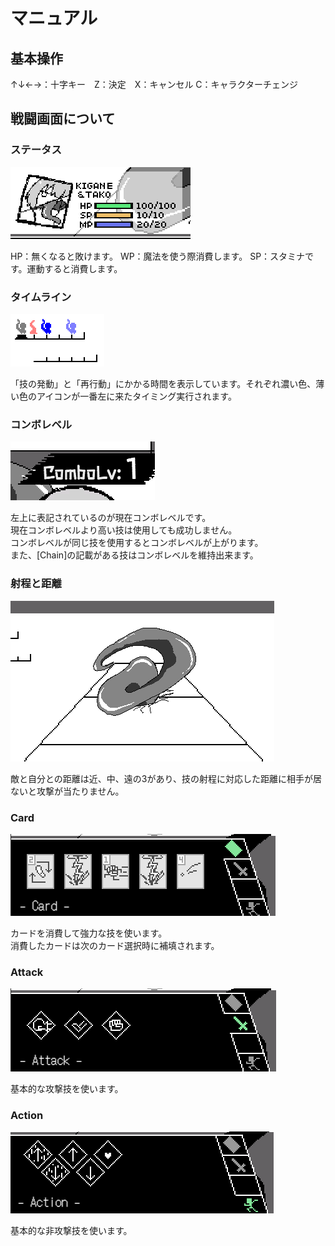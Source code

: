 # マニュアル

## 基本操作
↑↓←→：十字キー　Z：決定　X：キャンセル
C：キャラクターチェンジ

## 戦闘画面について
### ステータス
![img](./image/status.png)

HP：無くなると敗けます。
WP：魔法を使う際消費します。
SP：スタミナです。運動すると消費します。

### タイムライン
![img](./image/wait.png)

「技の発動」と「再行動」にかかる時間を表示しています。それぞれ濃い色、薄い色のアイコンが一番左に来たタイミング実行されます。

### コンボレベル
![img](./image/combo-lv.png)

左上に表記されているのが現在コンボレベルです。  
現在コンボレベルより高い技は使用しても成功しません。  
コンボレベルが同じ技を使用するとコンボレベルが上がります。  
また、[Chain]の記載がある技はコンボレベルを維持出来ます。

### 射程と距離
![img](./image/distance.png)

敵と自分との距離は近、中、遠の3があり、技の射程に対応した距離に相手が居ないと攻撃が当たりません。

### Card
![img](./image/card.png)

カードを消費して強力な技を使います。  
消費したカードは次のカード選択時に補填されます。

### Attack
![img](./image/attack.png)

基本的な攻撃技を使います。

### Action
![img](./image/action.png)

基本的な非攻撃技を使います。

